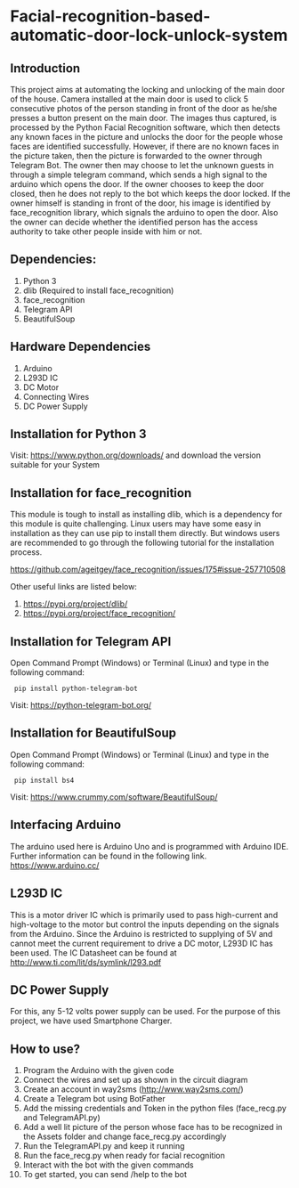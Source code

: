 # Facial-recognition-based-automatic-door-lock-unlock-system

## Introduction

This project aims at automating the locking and unlocking of the main door of the house. Camera installed at the main door is used to click 5 consecutive photos of the person standing in front of the door as he/she presses a button present on the main door. The images thus captured, is processed by the Python Facial Recognition software, which then detects any known faces in the picture and unlocks the door for the people whose faces are identified successfully. However, if there are no known faces in the picture taken, then the picture is forwarded to the owner through Telegram Bot. The owner then may choose to let the unknown guests in through a simple telegram command, which sends a high signal to the arduino which  opens the door. If the owner chooses to keep the door closed, then he does not reply to the bot which keeps the door locked. If the owner himself is standing in front of the door, his image is identified by face_recognition library, which signals the arduino to open the door. Also the owner can decide whether the  identified person has the access authority to take other people inside with him or not.

## Dependencies:
  1. Python 3
  2. dlib (Required to install face_recognition)
  3. face_recognition
  4. Telegram API
  5. BeautifulSoup

## Hardware Dependencies
  1. Arduino
  2. L293D IC
  3. DC Motor
  4. Connecting Wires
  5. DC Power Supply
 
## Installation for Python 3
Visit: https://www.python.org/downloads/ and download the version suitable for your System
  
## Installation for face_recognition
This module is tough to install as installing dlib, which is a dependency for this module is quite challenging.
Linux users may have some easy in installation as they can use pip to install them directly. 
But windows users are recommended to go through the following tutorial for the installation process.

https://github.com/ageitgey/face_recognition/issues/175#issue-257710508

Other useful links are listed below:
  1. https://pypi.org/project/dlib/
  2. https://pypi.org/project/face_recognition/
  
## Installation for Telegram API
Open Command Prompt (Windows) or Terminal (Linux) and type in the following command:
     
     pip install python-telegram-bot
  
Visit: https://python-telegram-bot.org/
  
## Installation for BeautifulSoup
Open Command Prompt (Windows) or Terminal (Linux) and type in the following command:
     
     pip install bs4
  
Visit: https://www.crummy.com/software/BeautifulSoup/

## Interfacing Arduino
The arduino used here is Arduino Uno and is programmed with Arduino IDE.
Further information can be found in the following link.
https://www.arduino.cc/
 
## L293D IC
This is a motor driver IC which is primarily used to pass high-current and high-voltage to the motor but control the inputs depending on the signals from the Arduino.
Since the Arduino is restricted to supplying of 5V and cannot meet the current requirement to drive a DC motor, L293D IC has been used.
The IC Datasheet can be found at http://www.ti.com/lit/ds/symlink/l293.pdf

## DC Power Supply
For this, any 5-12 volts power supply can be used. For the purpose of this project, we have used Smartphone Charger.

## How to use?
  1. Program the Arduino with the given code
  2. Connect the wires and set up as shown in the circuit diagram
  3. Create an account in way2sms (http://www.way2sms.com/)
  4. Create a Telegram bot using BotFather
  5. Add the missing credentials and Token in the python files (face_recg.py and TelegramAPI.py)
  6. Add a well lit picture of the person whose face has to be recognized in the Assets folder and change face_recg.py accordingly
  6. Run the TelegramAPI.py and keep it running
  7. Run the face_recg.py when ready for facial recognition
  8. Interact with the bot with the given commands
  9. To get started, you can send /help to the bot
